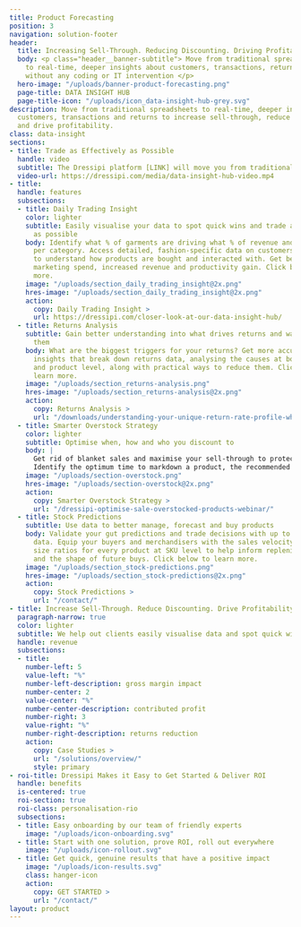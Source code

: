 ```yaml
---
title: Product Forecasting
position: 3
navigation: solution-footer
header:
  title: Increasing Sell-Through. Reducing Discounting. Driving Profitability.
  body: <p class="header__banner-subtitle"> Move from traditional spreadsheet limitations
    to real-time, deeper insights about customers, transactions, returns and operations,
    without any coding or IT intervention </p>
  hero-image: "/uploads/banner-product-forecasting.png"
  page-title: DATA INSIGHT HUB
  page-title-icon: "/uploads/icon_data-insight-hub-grey.svg"
description: Move from traditional spreadsheets to real-time, deeper insights about
  customers, transactions and returns to increase sell-through, reduce discounting
  and drive profitability.
class: data-insight
sections:
- title: Trade as Effectively as Possible
  handle: video
  subtitle: The Dressipi platform [LINK] will move you from traditional spreadsheet limitations to real-time, deeper insights about customers, transactions, returns and operations, without any coding or IT intervention.
  video-url: https://dressipi.com/media/data-insight-hub-video.mp4
- title: 
  handle: features
  subsections:
  - title: Daily Trading Insight
    color: lighter
    subtitle: Easily visualise your data to spot quick wins and trade as effectively
      as possible
    body: Identify what % of garments are driving what % of revenue and fragmentation
      per category. Access detailed, fashion-specific data on customers and garments
      to understand how products are bought and interacted with. Get better ROI on
      marketing spend, increased revenue and productivity gain. Click below to learn
      more.
    image: "/uploads/section_daily_trading_insight@2x.png"
    hres-image: "/uploads/section_daily_trading_insight@2x.png"
    action:
      copy: Daily Trading Insight >
      url: https://dressipi.com/closer-look-at-our-data-insight-hub/
  - title: Returns Analysis
    subtitle: Gain better understanding into what drives returns and ways to reduce
      them
    body: What are the biggest triggers for your returns? Get more accurate and targeted
      insights that break down returns data, analysing the causes at both category
      and product level, along with practical ways to reduce them. Click below to
      learn more.
    image: "/uploads/section_returns-analysis.png"
    hres-image: "/uploads/section_returns-analysis@2x.png"
    action:
      copy: Returns Analysis >
      url: "/downloads/understanding-your-unique-return-rate-profile-whitepaper/"
  - title: Smarter Overstock Strategy
    color: lighter
    subtitle: Optimise when, how and who you discount to
    body: |
      Get rid of blanket sales and maximise your sell-through to protect margins.
      Identify the optimum time to markdown a product, the recommended percentage to use and a distribution method that matches the right products to the right customers. Click below to learn more.
    image: "/uploads/section-overstock.png"
    hres-image: "/uploads/section-overstock@2x.png"
    action:
      copy: Smarter Overstock Strategy >
      url: "/dressipi-optimise-sale-overstocked-products-webinar/"
  - title: Stock Predictions
    subtitle: Use data to better manage, forecast and buy products
    body: Validate your gut predictions and trade decisions with up to the minute
      data. Equip your buyers and merchandisers with the sales velocity and optimal
      size ratios for every product at SKU level to help inform replenishment decisions
      and the shape of future buys. Click below to learn more.
    image: "/uploads/section_stock-predictions.png"
    hres-image: "/uploads/section_stock-predictions@2x.png"
    action:
      copy: Stock Predictions >
      url: "/contact/"
- title: Increase Sell-Through. Reduce Discounting. Drive Profitability.
  paragraph-narrow: true
  color: lighter
  subtitle: We help out clients easily visualise data and spot quick wins to ensure they are always trading as effectively as possible and delivering on their key KPI’s.
  handle: revenue
  subsections:
  - title:
    number-left: 5
    value-left: "%"
    number-left-description: gross margin impact
    number-center: 2
    value-center: "%"
    number-center-description: contributed profit
    number-right: 3
    value-right: "%"
    number-right-description: returns reduction
    action:
      copy: Case Studies >
      url: "/solutions/overview/"
      style: primary
- roi-title: Dressipi Makes it Easy to Get Started & Deliver ROI
  handle: benefits
  is-centered: true
  roi-section: true
  roi-class: personalisation-rio
  subsections:
  - title: Easy onboarding by our team of friendly experts
    image: "/uploads/icon-onboarding.svg"
  - title: Start with one solution, prove ROI, roll out everywhere
    image: "/uploads/icon-rollout.svg"
  - title: Get quick, genuine results that have a positive impact
    image: "/uploads/icon-results.svg"
    class: hanger-icon
    action:
      copy: GET STARTED >
      url: "/contact/"
layout: product
---
```



